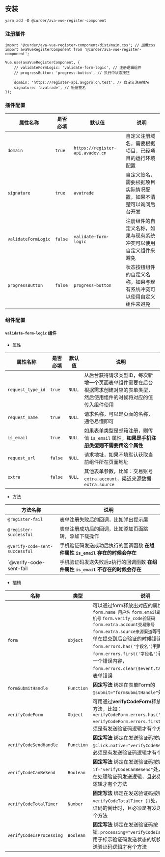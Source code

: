 ## 安装

```
yarn add -D @curder/ava-vue-register-component
```

### 注册插件

```
import '@curder/ava-vue-register-component/dist/main.css'; // 加载css 
import avaVueRegisterComponent from '@curder/ava-vue-register-component'; 

Vue.use(avaVueRegisterComponent, { 
    // validateFormLogic: 'validate-form-logic', // 注册逻辑组件 
    // progressButton: 'progress-button', // 执行中状态按钮 

    domain: 'https://register-api.avgpro.cn.test', // 自定义注册域名 
    signature: 'avatrade', // 短信签名 
}); 
```

### 插件配置

| 属性名称	| 是否必填	| 默认值	| 说明 |
| ---- | ---- | ---- | ---- |
| `domain` | `true` | `https://register-api.avadev.cn` | 自定义注册域名，需要根据项目，已经项目的运行环境配置  |
| `signature` | `true` | `avatrade` | 自定义签名，需要根据项目实际情况配置，如果不清楚可以询问后台开发|
| `validateFormLogic` | `false` | `validate-form-logic` | 注册组件的自定义名称，如果与现有系统冲突可以使用自定义组件来避免 |
| `progressButton` | `false` | `progress-button`| 状态按钮组件的自定义名称，如果与现有系统冲突可以使用自定义组件来避免 |

### 组件配置

#### `validate-form-logic` 组件

- 属性

| 属性名称 | 是否必填 | 默认值 | 说明 | 
| ---- | ---- | ---- | ---- | 
| `request_type_id` | `true` | `NULL` | 从后台获得请求类型ID，每次新增一个页面表单组件需要在后台根据需求创建对应的表单类型，然后使用组件的时候将对应的值传入组件使用 |
| `request_name` | `true` | `NULL` | 请求名称，可以是页面的名称，通俗易懂即可 |
| `is_email` | `true` | `NULL` | 如果表单类型是邮箱注册，则传值 `is_email` 属性，**如果是手机注册类型则不需要传这个属性** |
| `request_url` | `false` | `NULL` | 请求地址，如果不填默认获取当前组件所在页面地址 |
| `extra` | `false` | `NULL` | 其他表单参数，比如：交易账号 `extra.account`，渠道来源数据 `extra.source` |

- 方法

| 方法名称 | 说明 |
| ---- | ---- |
| `@register-fail` | 表单注册失败后的回调，比如弹出提示层 |
| `@register-successful` | 表单注册成功后的回调，比如添加页面跳转，添加下载操作 |
| `@verify-code-sent-successful` | 手机验证码发送成功后执行的回调函数 **在组件属性 `is_email` 存在的时候会存在** |
| `@verify-code-sent-fail | 手机验证码发送失败后z执行的回调函数 **在组件属性 `is_email` 不存在的时候会存在** |

- 插槽

| 名称 | 类型 | 说明 |
| ---- | ---- | ---- |
| `form` | `Object` | 可以通过form释放出对应的属性和方法，比如 `form.name 用户名` `form.email邮箱` `form.phone手机号` `form.verify_code验证码` `form.extra.account交易账号` `form.extra.source来源渠道`等字段，以及一些表单在提交到后台验证的时候错误提示，通过`form.errors.has('字段名')`判断是否存在错误，`form.errors.first('字段名')`获取对应字段的第一个错误内容，`form.errors.clear($event.target.name)`清空表单错误 |
| `formSubmitHandle` | `Function` | **固定写法** 绑定在表单Form的`@submit="formSubmitHandle"`处 |
| `verifyCodeForm` | `Object` | 可用通过**verifyCodeForm**释放处对应的属性和方法，比如：`verifyCodeForm.errors.has('phone')` `verifyCodeForm.errors.first('phone')`，且必须是有发送验证码逻辑才有个方法 |
| `verifyCodeSendHandle` | `Function` | **固定写法** 绑定在发送验证码按钮`@click.native="verifyCodeSendHandle"`处，且必须是有发送验证码逻辑才有个方法 |
| `verifyCodeCanBeSend` | `Boolean` | **固定写法** 绑定在发送验证码按钮`v-if="verifyCodeCanBeSend"`处，用于标示是否是在处理验证码发送逻辑，且必须是有发送验证码逻辑才有个方法 | 
| `verifyCodeTotalTimer` | `Number` | **固定写法** 绑定在发送验证码按钮`{{ verifyCodeTotalTimer }}`处，用于标示发送验证码的倒计时，且必须是有发送验证码逻辑才有个方法 |
| `verifyCodeIsProcessing` | `Boolean` | **固定写法** 绑定在发送验证码按钮`:processing="verifyCodeIsProcessing"`处，用于标示验证码发送状态的切换，且必须是有发送验证码逻辑才有个方法 | 



